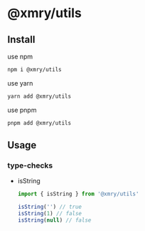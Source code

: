# @xmry/utils


## Install
use npm
```bash
npm i @xmry/utils
```
use yarn
```bash
yarn add @xmry/utils
```

use pnpm
```bash
pnpm add @xmry/utils
```

## Usage
### type-checks

- isString
  ```typescript
  import { isString } from '@xmry/utils'

  isString('') // true
  isString(1) // false
  isString(null) // false
  ```
